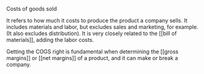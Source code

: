 Costs of goods sold

It refers to how much it costs to produce the product a company sells. It includes materials and labor, but excludes sales and marketing, for example. (It also excludes distribution). It is very closely related to the [[bill of materials]], adding the labor costs. 

Getting the COGS right is fundamental when determining the [[gross margins]] or [[net margins]] of a product, and it can make or break a company. 